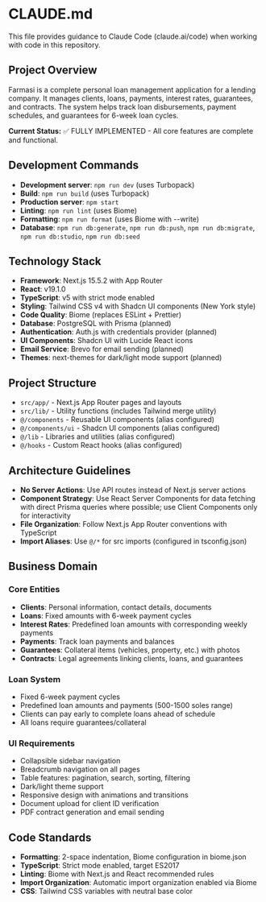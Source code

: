 # CLAUDE.md

This file provides guidance to Claude Code (claude.ai/code) when working with code in this repository.

## Project Overview

Farmasi is a complete personal loan management application for a lending company. It manages clients, loans, payments, interest rates, guarantees, and contracts. The system helps track loan disbursements, payment schedules, and guarantees for 6-week loan cycles.

**Current Status:** ✅ FULLY IMPLEMENTED - All core features are complete and functional.

## Development Commands

- **Development server**: `npm run dev` (uses Turbopack)
- **Build**: `npm run build` (uses Turbopack)
- **Production server**: `npm start`
- **Linting**: `npm run lint` (uses Biome)
- **Formatting**: `npm run format` (uses Biome with --write)
- **Database**: `npm run db:generate`, `npm run db:push`, `npm run db:migrate`, `npm run db:studio`, `npm run db:seed`

## Technology Stack

- **Framework**: Next.js 15.5.2 with App Router
- **React**: v19.1.0
- **TypeScript**: v5 with strict mode enabled
- **Styling**: Tailwind CSS v4 with Shadcn UI components (New York style)
- **Code Quality**: Biome (replaces ESLint + Prettier)
- **Database**: PostgreSQL with Prisma (planned)
- **Authentication**: Auth.js with credentials provider (planned)
- **UI Components**: Shadcn UI with Lucide React icons
- **Email Service**: Brevo for email sending (planned)
- **Themes**: next-themes for dark/light mode support (planned)

## Project Structure

- `src/app/` - Next.js App Router pages and layouts
- `src/lib/` - Utility functions (includes Tailwind merge utility)
- `@/components` - Reusable UI components (alias configured)
- `@/components/ui` - Shadcn UI components (alias configured)
- `@/lib` - Libraries and utilities (alias configured)
- `@/hooks` - Custom React hooks (alias configured)

## Architecture Guidelines

- **No Server Actions**: Use API routes instead of Next.js server actions
- **Component Strategy**: Use React Server Components for data fetching with direct Prisma queries where possible; use Client Components only for interactivity
- **File Organization**: Follow Next.js App Router conventions with TypeScript
- **Import Aliases**: Use `@/*` for src imports (configured in tsconfig.json)

## Business Domain

### Core Entities
- **Clients**: Personal information, contact details, documents
- **Loans**: Fixed amounts with 6-week payment cycles
- **Interest Rates**: Predefined loan amounts with corresponding weekly payments
- **Payments**: Track loan payments and balances
- **Guarantees**: Collateral items (vehicles, property, etc.) with photos
- **Contracts**: Legal agreements linking clients, loans, and guarantees

### Loan System
- Fixed 6-week payment cycles
- Predefined loan amounts and payments (500-1500 soles range)
- Clients can pay early to complete loans ahead of schedule
- All loans require guarantees/collateral

### UI Requirements
- Collapsible sidebar navigation
- Breadcrumb navigation on all pages
- Table features: pagination, search, sorting, filtering
- Dark/light theme support
- Responsive design with animations and transitions
- Document upload for client ID verification
- PDF contract generation and email sending

## Code Standards

- **Formatting**: 2-space indentation, Biome configuration in biome.json
- **TypeScript**: Strict mode enabled, target ES2017
- **Linting**: Biome with Next.js and React recommended rules
- **Import Organization**: Automatic import organization enabled via Biome
- **CSS**: Tailwind CSS variables with neutral base color